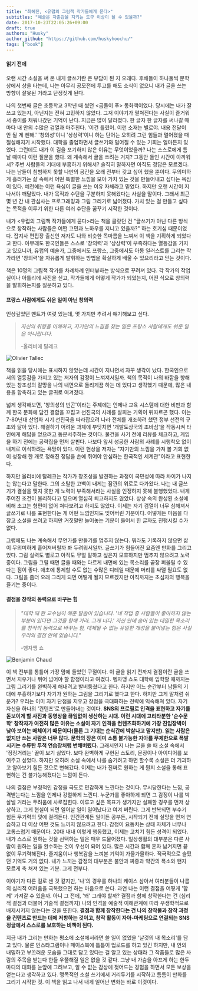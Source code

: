 ```yaml
---
title: "최혜진, <유럽의 그림책 작가들에게 묻다>"
subtitles: "예술은 자존감을 지키는 도구 이상이 될 수 있을까?"
date: 2017-10-23T22:05:26+09:00
draft: true
authors: "Husky"
author_github: "https://github.com/huskyhoochu/"
tags: ["book"]
---
```


#### 읽기 전에

오랜 시간 소설을 써 온 내게 글쓰기란 큰 부담이 된 지 오래다. 후배들이 하나둘씩 문학상에서 상을 타는데, 나는 아무리 공모전에 투고를 해도 소식이 없으니 내가 글을 쓰는 방향이 잘못된 거라고 단정짓게 된다.

나의 첫번째 글은 초등학교 3학년 때 썼던 <곰돌이 푸> 동화책이었다. 당시에는 내가 잘 쓰고 있는지, 아닌지는 전혀 고민하지 않았다. 그저 이야기가 펼쳐진다는 사실이 즐거워서 종이를 채워나갔던 기억이 난다. 지금은 많이 달라졌다. 한 글자 한 글자를 써나갈 때마다 내 안의 수많은 검열과 마주친다. '이건 틀렸어. 이런 소재는 별로야. 내용 전달이 안 될 게 뻔해.' '창의성'이니 '상상력'이니 하는 단어는 오히려 그런 힘들과 멀어졌을 때 절실해지기 시작했다. 대학을 졸업하면서 글쓰기와 멀어질 수 있는 기회는 얼마든지 있었다. 그런데도 내가 이 길을 포기하지 않은 이유는 무엇이었을까? 나는 스스로에게 틈날 때마다 이런 질문을 했다. 왜 계속해서 글을 쓰려는 거지? 그동안 들인 시간이 아까워서? 주변 사람들의 기대에 부흥하기 위해서? 솔직히 말하자면 아직도 정답은 모르겠다. 나는 남들이 침범하지 못할 나만의 공간을 오래 전부터 갖고 싶어 했을 뿐이다. 무의미하게 흘러가는 삶 속에서 어떤 특별한 느낌을 모아 가치 있는 것을 만들어내고 싶다는 욕심이 있다. 예전에는 이런 욕심이 글을 쓰는 이유 자체라고 믿었다. 하지만 오랜 시간이 지나서야 깨달았다. 내가 목적과 수단을 구분하지 못해왔다는 사실을 말이다. 그래서 최근 몇 년 간 내 관심사는 프로그래밍과 그림 그리기로 넓어졌다. 가치 있는 걸 만들고 싶다는 목적을 이루기 위한 다른 여러 수단을 꿈꾸기 시작한 것이다.

내가 <유럽의 그림책 작가들에게 묻다>라는 책을 골랐던 건 "글쓰기가 아닌 다른 방식으로 창작하는 사람들은 어떤 고민과 노하우를 지니고 있을까?" 하는 호기심 때문이었다. 잡지사 편집장 출신인 저자도 나와 비슷한 목마름을 느껴서 이 책을 기획하게 되었다고 한다. 아무래도 한국인들은 스스로 '창의력'과 '상상력'이 부족하다는 열등감을 가지고 있으니까, 유럽의 예술가, 그중에서도 프랑스, 그중에서도 아동 일러스트를 그리는 작가라면 '창의력'을 자유롭게 발휘하는 방법을 확실하게 배울 수 있으리라고 믿는 것이다.

책은 10명의 그림책 작가를 차례차례 인터뷰하는 방식으로 꾸려져 있다. 각 작가의 작업실이나 아틀리에 사진을 싣고, 작가들에게 어떻게 작가가 되었는지, 어떤 식으로 창의력을 발휘하는지를 질문하고 있다.

#### 프랑스 사람에게도 쉬운 일이 아닌 창의력

인상깊었던 멘트가 여럿 있는데, 몇 가지만 추려서 얘기해보고 싶다.

> *자신의 취향을 이해하고, 자기만의 느낌을 찾는 일은 프랑스 사람에게도 쉬운 일은 아니랍니다.*
>
> -올리비에 탈레크

![Olivier Tallec](./olivier_tallec.png)

책을 읽을 당시에는 표시하지 않았는데 시간이 지나면서 자꾸 생각이 났다. 한국인으로서의 열등감을 가지고 있는 저자의 감정이 느껴져서일까. 책의 목적이 나의 바깥을 향해 있는 창조성의 갈망을 나의 내면으로 돌리게끔 하는 데 있다고 생각했기 때문에, 많은 내용을 함축하고 있는 글귀로 여겨졌다.

넓게 생각해보면, '창의성의 빈곤'이라는 주제에는 언제나 교육 시스템에 대한 비판과 함께 한국 문화에 담긴 결함을 꼬집고 선진국의 사례를 살피는 기획이 뒤따르곤 했다. 이는 7-80년대 산업화 시기 선진국을 따라잡으려 나라 전체를 개조하려 했던 정부 선전의 구조와 닮아 있다. 해결하기 어려운 과제에 부딪치면 '개발도상국의 조바심'을 작동시켜 타인에게 해답을 얻으려고 동분서주하는 것이다. 물건을 사기 전에 리뷰를 체크하고, 게임을 하기 전에는 공략집을 먼저 살핀다. 나보다 앞서 성공한 사람의 사례를 시행착오 없이 내게로 이식하려는 욕망이 있다. 이런 현상을 저자는 "자기만의 느낌을 가져 볼 기회 없이 성장해 한 개로 정해진 정답을 손에 쥐어야 안심하는 한국적인 세계관"이라고 표현한다.

하지만 올리비에 탈레크는 작가가 창조성을 발견하는 과정이 국민성에 따라 차이가 나지는 않는다고 말한다. 그의 소탈한 고백이 내게는 잠깐의 위로로 다가왔다. 나는 내 글쓰기가 결실을 맺지 못한 게 노력이 부족해서라는 사실을 인정하지 못해 불행했었다. 내게 주어진 조건이 불리하다고 믿으며 열심히 퇴고하지도 않았다. 상상 속의 완성된 소설에 비해 초고는 형편이 없어 쳐다보려고 하지도 않았다. 이제는 자기 검열이 너무 심해져서 글쓰기로 나를 표현한다는 게 어떤 느낌인지도 잊어버린 기분이다. 어떻게든 마음을 다잡고 소설을 쓰려고 하지만 거짓말만 늘어놓는 기분이 들어서 한 글자도 진행시킬 수가 없다.

그럼에도 나는 계속해서 무언가를 만들기를 멈추지 않는다. 뭐라도 기록하지 않으면 삶이 무의미하게 흩어져버릴까 봐 두려워서일까. 글쓰기가 힘들어진 요즘엔 만화를 그리고 있다. 그림 실력도 별로고 아직도 무얼 말하고 싶은지 모호하지만 멈추지 않으려고 노력 중이다. 그림을 그릴 때면 글쓸 때와는 다르게 내면에 있는 목소리를 곧장 퍼올릴 수 있다는 점이 좋다. 애초에 통제할 수도 없는 수많은 디테일 때문에 머리를 싸맬 필요도 없다. 그림을 좀더 오래 그리게 되면 어떻게 될지 모르겠지만 아직까지는 초심자의 행복을 즐기는 중이다.

#### 결점을 창작의 동력으로 바꾸는 힘

> *"대학 때 한 교수님이 해준 말씀이 있습니다. '네 작업 중 사람들이 좋아하지 않는 부분이 있다면 그것을 향해 가라. 그게 너다.' 자신 안에 숨어 있는 내밀한 목소리를 창작의 동력으로 바꾸는 힘, 대체될 수 없는 유일한 개성을 불어넣는 힘은 사실 우리의 결점 안에 있습니다."*
>
> -벵자맹 쇼

![Benjamin Chaud](./benjamin_chaud.png)

이 책 전부를 통틀어 가장 맘에 들었던 구절이다. 이 글을 읽기 전까지 결점이란 글을 쓰면서 지우거나 뛰어 넘어야 할 함정이라고 여겼다. 벵자맹 쇼도 대학에 입학할 때까지는 그림 그리기를 완벽하게 해내려고 발버둥쳤다고 한다. 하지만 어느 순간부터 남들의 기대에 부흥하기보다 자기가 원하는 그림을 그리기로 했다고 한다. 하지만 그게 말처럼 쉬운가? 우리는 이미 자기 단점을 지우고 장점을 극대화하는 전략에 익숙해져 있다. 자기 자신을 하나의 '컨텐츠'로 만들어내는 것이다. **SNS의 프로필로 인격을 표현하고 자기를 돋보이게 할 사진과 동영상을 끊임없이 생산하는 시대. 이런 시대에 고리타분한 '순수문학' 창작자가 여전히 많은 이유는 소설이 자기 인격을 컨텐츠화하기에 가장 진입장벽이 낮아 보이는 매체이기 때문이다(물론 그 기대는 순식간에 박살나고 말지만). 읽는 사람은 없지만 쓰는 사람은 너무 많다. 문학의 장은 이미 소통 불가능한 자아를 무제한으로 폭발시키는 수류탄 투척 연습장처럼 변해버렸다.** 그래서인지 나는 글을 쓸 때 소설 속에서 '징징거리는' 꼴이 보기 싫었다. 보다 완벽하게 구현된 스토리, 문장이나 아이디어를 보여주고 싶었다. 하지만 오히려 소설 속에서 나를 숨기려고 하면 할수록 소설은 더 기괴하고 알아보기 힘든 것으로 변해갔다. 이제는 내가 진짜로 원하는 게 뭔지 소설을 통해 표현하는 건 불가능해졌다는 느낌이 든다.

나의 결점은 부정적인 감정을 극도로 민감하게 느낀다는 것이다. 무시당한다는 느낌, 공격받는다는 느낌을 언제나 강렬하게 느낀디. 누군가를 좋아하게 되면 그 감정이 나를 박살낼 거라는 두려움에 사로잡힌다. 이루고 싶은 목표가 생기지만 실패할 경우를 먼저 상상하고, 그게 현실이 되면 일어날 일이 일어났다고 여겨 버린다. 그게 반복되면 부수기 힘든 무기력의 덫에 걸려든다. 인간관계든 일이든 공부든, 시작되기 전에 실망을 먼저 연습하고 더 이상 어떤 것도 느끼지 않으려고 한다. 감정이 요동치는 상태 자체가 너무나 고통스럽기 때문이다. 20대 내내 이렇게 행동했고, 이제는 고치기 힘든 성격이 되었다. 내가 스스로 원하는 것을 선택하는 일은 매우 드물어졌다. 일상생활의 대부분은 다른 사람이 원하는 일을 완수하는 것이 우선이 되어 있다. 많은 시간과 함께 혼자 남겨지면 끝없이 무기력해진다. 즐겨움이나 행복감을 느껴본 기억이 가물가물하다. 적극적으로 슬펐던 기억도 거의 없다. 내가 느끼는 감정의 대부분은 불안과 짜증과 약간의 폭소와 왠지 모르게 축 쳐져 있는 기분. 그게 전부다.

이야기가 다른 길로 샌 것 같지만, '나'의 경우를 하나의 케이스 삼아서 여러분들이 나름의 심리적 어려움을 극복했으면 하는 마음으로 쓴다. 과연 나는 이런 결점을 어떻게 '함께' 가져갈 수 있을까. 아니 그 전에, '왜' 그래야 할까? 결점과 함께 창작한다는 건 (심리적 결점과 더불어 기술적 결점까지) 나의 인격을 예술적 이해관계에 따라 우생학적으로 배제시키지 않는다는 것을 뜻한다. **결점과 함께 창작한다는 건 나의 창작물과 창작 과정을 컨텐츠로 만드는 데에 저항하는 것이고, 창작 활동이 자아-마케팅으로 연결되는 SNS 정글에서 스스로를 보호하는 비책이 된다.**

지금 내가 그리는 만화는 평소에 소설에서라면 쓸 일이 없었을 '날것의 내 목소리'를 담고 있다. 물론 인스타그램이나 페이스북에 틈틈이 업로드를 하고 있긴 하지만, 내 안의 내밀하고 부끄러운 모습을 그대로 담고 있다는 걸 알고 있는 상태라 그 작품들로 많은 사람의 주목을 받는다 한들 우쭐해질 일은 없을 것 같다. 그냥 내 가슴을 아프게 하는 한두 마디의 대화를 눈앞에 그려보고, 알 수 없는 감상에 젖어드는 경험을 하면서 모든 보상을 얻는다고 생각하고 있다. 맹목적인 소설 쓰기에서 거리두기를 시작하고 틈틈이 만화를 그리기 시작한 것. 이 책을 읽고 나서 내게 일어난 변화는 바로 이것이다.
